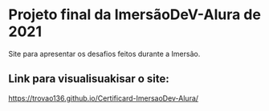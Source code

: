 
   # Projeto final da ImersãoDeV-Alura de 2021

   Site para apresentar os desafios feitos durante a Imersão.

   ## Link para visualisuakisar o site:

   https://trovao136.github.io/Certificard-ImersaoDev-Alura/
